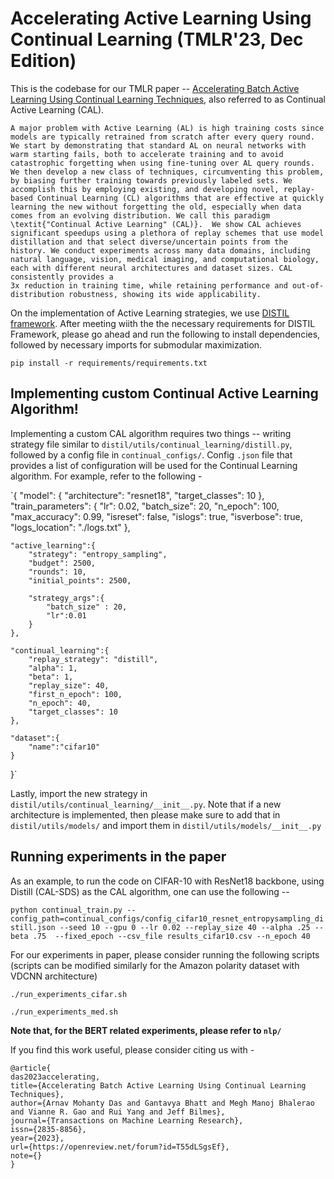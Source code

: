 # Accelerating Active Learning Using Continual Learning (TMLR'23, Dec Edition) 

This is the codebase for our TMLR paper -- [Accelerating Batch Active Learning Using Continual Learning Techniques](https://openreview.net/forum?id=T55dLSgsEf), also referred to as Continual Active Learning (CAL). 


```
A major problem with Active Learning (AL) is high training costs since models are typically retrained from scratch after every query round. We start by demonstrating that standard AL on neural networks with warm starting fails, both to accelerate training and to avoid catastrophic forgetting when using fine-tuning over AL query rounds.  We then develop a new class of techniques, circumventing this problem, by biasing further training towards previously labeled sets. We accomplish this by employing existing, and developing novel, replay-based Continual Learning (CL) algorithms that are effective at quickly learning the new without forgetting the old, especially when data comes from an evolving distribution. We call this paradigm \textit{"Continual Active Learning" (CAL)}.  We show CAL achieves significant speedups using a plethora of replay schemes that use model distillation and that select diverse/uncertain points from the history. We conduct experiments across many data domains, including natural language, vision, medical imaging, and computational biology, each with different neural architectures and dataset sizes. CAL consistently provides a 
3x reduction in training time, while retaining performance and out-of-distribution robustness, showing its wide applicability.
```

On the implementation of Active Learning strategies, we use [DISTIL framework](https://github.com/decile-team/distil). After meeting wiith the the necessary requirements for DISTIL Framework, please go ahead and run the following to install dependencies, followed by necessary imports for submodular maximization. 

`pip install -r requirements/requirements.txt`

## Implementing custom Continual Active Learning Algorithm! 

Implementing a custom CAL algorithm requires two things -- writing strategy file similar to `distil/utils/continual_learning/distill.py`, followed by a config file in `continual_configs/`. Config `.json` file that provides a list of configuration will be used for the Continual Learning algorithm. For example, refer to the following - 

`{
	"model": {
		"architecture": "resnet18",
		"target_classes": 10
	},
	"train_parameters": {
		"lr": 0.02,
		"batch_size": 20,
		"n_epoch": 100,
		"max_accuracy": 0.99,
		"isreset": false,
		"islogs":  true,
		"isverbose":  true,
		"logs_location": "./logs.txt"
	},

	"active_learning":{
		"strategy": "entropy_sampling",
		"budget": 2500,
		"rounds": 10,
		"initial_points": 2500,
		
		"strategy_args":{	
			"batch_size" : 20, 
			"lr":0.01
		}
	},

	"continual_learning":{
		"replay_strategy": "distill",
		"alpha": 1,
		"beta": 1,
		"replay_size": 40,
		"first_n_epoch": 100,
		"n_epoch": 40,
		"target_classes": 10
	},

	"dataset":{
		"name":"cifar10"
	}
}`

Lastly, import the new strategy in `distil/utils/continual_learning/__init__.py`. Note that if a new architecture is implemented, then please make sure to add that in `distil/utils/models/` and import them in `distil/utils/models/__init__.py`

## Running experiments in the paper

As an example, to run the code on CIFAR-10 with ResNet18 backbone, using Distill (CAL-SDS) as the CAL algorithm, one can use the following -- 

```python continual_train.py --config_path=continual_configs/config_cifar10_resnet_entropysampling_distill.json --seed 10 --gpu 0 --lr 0.02 --replay_size 40 --alpha .25 --beta .75  --fixed_epoch --csv_file results_cifar10.csv --n_epoch 40```

For our experiments in paper, please consider running the following scripts (scripts can be modified similarly for the Amazon polarity dataset with VDCNN architecture)

`./run_experiments_cifar.sh`

`./run_experiments_med.sh`

**Note that, for the BERT related experiments, please refer to `nlp/`**




If you find this work useful, please consider citing us with - 

```
@article{
das2023accelerating,
title={Accelerating Batch Active Learning Using Continual Learning Techniques},
author={Arnav Mohanty Das and Gantavya Bhatt and Megh Manoj Bhalerao and Vianne R. Gao and Rui Yang and Jeff Bilmes},
journal={Transactions on Machine Learning Research},
issn={2835-8856},
year={2023},
url={https://openreview.net/forum?id=T55dLSgsEf},
note={}
}
```